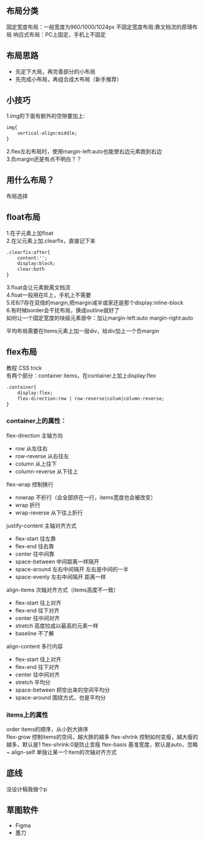 ## 布局分类
固定宽度布局：一般宽度为960/1000/1024px
不固定宽度布局:靠文档流的原理布局
响应式布局：PC上固定，手机上不固定  
## 布局思路
* 先定下大局，再完善部分的小布局
* 先完成小布局，再组合成大布局（新手推荐）
## 小技巧
1.img的下面有额外的空隙要加上:
```html
img{
    vertical-align:middle;
}
```
2.flex左右布局时，使用margin-left:auto也能使右边元素跑到右边  
3.负margin还是有点不明白？？
## 用什么布局？
布局选择
## float布局
1.在子元素上加float  
2.在父元素上加.clearfix，直接记下来
```html
.clearfix:after{
    content:'';
    display:block;
    clear:both
}
```
3.float会让元素脱离文档流  
4.float一般用在IE上，手机上不需要  
5.IE6/7存在双倍的margin,把margin减半或家还是那个display:inline-block  
6.有时候border会干扰布局，换成outline就好了  
如何让一个固定宽度的块级元素居中：加让margin-left:auto margin-right:auto  

平均布局需要在Items元素上加一层div，给div加上一个负margin  

## flex布局
教程 CSS trick  
有两个部分：container items，在container上加上display:flex  
```html
.container{
    display:flex;
    flex-direction:row | row-reverse|colum|column-reverse;
}
```
### container上的属性：  
flex-direction 主轴方向
* row 从左往右
* row-reverse 从右往左
* column 从上往下
* column-reverse 从下往上

flex-wrap 控制换行
* nowrap 不折行（会全部挤在一行，items宽度也会被改变）
* wrap 折行
* wrap-reverse  从下往上折行

justify-content 主轴对齐方式
* flex-start 往左靠
* flex-end 往右靠
* center 往中间靠
* space-between 中间距离一样隔开
* space-around 左右中间隔开 左右是中间的一半
* space-evenly 左右中间隔开 距离一样

align-items 次轴对齐方式（items高度不一致）
* flex-start 往上对齐
* flex-end 往下对齐
* center 往中间对齐
* stretch 高度拉成以最高的元素一样
* baseline 不了解

align-content 多行内容
* flex-start 往上对齐
* flex-end 往下对齐
* center 往中间对齐
* stretch 平均分
* space-between 把空出来的空间平均分
* space-around 围绕方式，也是平均分
  
### items上的属性

order items的顺序，从小到大排序  
flex-grow 控制items的空间，越大胖的越多
flex-shrink 控制如何变瘦，越大瘦的越多，默认是1 flex-shrink:0是防止变瘦
flex-basis 基准宽度，默认是auto，忽略~
align-self 单独让某一个item的次轴对齐方式

## 底线
没设计稿我做个p
## 草图软件
* Figma
* 墨刀



